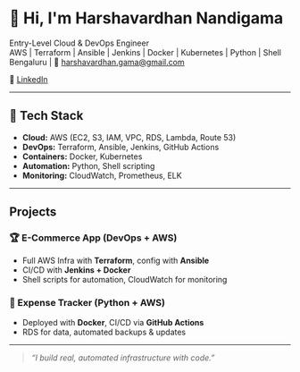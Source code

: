 # 👋 Hi, I'm Harshavardhan Nandigama

 Entry-Level Cloud & DevOps Engineer  
 AWS | Terraform | Ansible | Jenkins | Docker | Kubernetes | Python | Shell 
 Bengaluru | 📧 harshavardhan.gama@gmail.com  
 
🔗 [LinkedIn](https://www.linkedin.com/in/harshavardhan-nandigama/)

---

## 🧰 Tech Stack

- **Cloud:** AWS (EC2, S3, IAM, VPC, RDS, Lambda, Route 53)
- **DevOps:** Terraform, Ansible, Jenkins, GitHub Actions
- **Containers:** Docker, Kubernetes
- **Automation:** Python, Shell scripting
- **Monitoring:** CloudWatch, Prometheus, ELK

---

##  Projects

### 🏆 E-Commerce App (DevOps + AWS)
- Full AWS Infra with **Terraform**, config with **Ansible**
- CI/CD with **Jenkins + Docker**
- Shell scripts for automation, CloudWatch for monitoring

### 💸 Expense Tracker (Python + AWS)
- Deployed with **Docker**, CI/CD via **GitHub Actions**
- RDS for data, automated backups & updates

---

> *“I build real, automated infrastructure with code.”*
